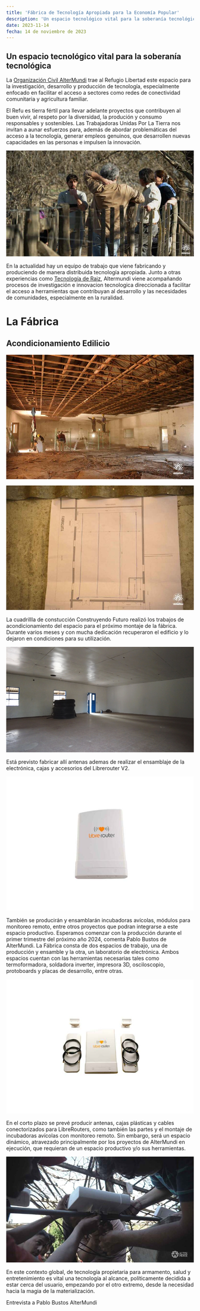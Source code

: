 ```yaml
---
title: 'Fábrica de Tecnología Apropiada para la Economía Popular'
description: 'Un espacio tecnológico vital para la soberanía tecnológica'
date: 2023-11-14
fecha: 14 de noviembre de 2023
---
```


## Un espacio tecnológico vital para la soberanía tecnológica

La [Organización Civil AlterMundi](https://altermundi.net) trae al Refugio Libertad este  espacio para la investigación, desarrollo y producción de tecnología, especialmente enfocado en facilitar el acceso a sectores como redes de conectividad comunitaria y agricultura familiar.

El Refu es tierra fértil para llevar adelante proyectos que contribuyen al buen vivir, al respeto por la diversidad, la produción y consumo responsables y sostenibles. Las Trabajadoras Unidas Por La Tierra nos invitan a aunar esfuerzos para, además de abordar problemáticas del acceso a la tecnología, generar empleos genuinos, que desarrollen nuevas capacidades en las personas e impulsen la innovación.

![_DSC6255](/assets/images/2023-11-14-fabrica-de-tecnologia-apropiada-para-la-economia-popular/HJKwWgbV6.jpg)

En la actualidad hay un equipo de trabajo que viene fabricando y produciendo de manera distribuida tecnología apropiada. Junto a otras experiencias como [Tecnología de Raiz](https:tdr.libre.org.ar), Altermundi viene acompañando procesos de investigación e innovacion tecnologica direccionada a facilitar el acceso a herramientas que contribuyan al desarrollo y las necesidades de comunidades, especialmente en la ruralidad.

# La Fábrica

## Acondicionamiento Edilicio

![_DSC00036](/assets/images/2023-11-14-fabrica-de-tecnologia-apropiada-para-la-economia-popular/Sk7fBlWEp.jpg)

![_DSC000361](/assets/images/2023-11-14-fabrica-de-tecnologia-apropiada-para-la-economia-popular/ry9qUl-VT.jpg)

La cuadrillla de constucción Construyendo Futuro realizó los trabajos de acondicionamiento del espacio para el próximo montaje de la fábrica. Durante varios meses y con mucha dedicación recuperaron el edificio y lo dejaron en condiciones para su utilización.

![DJI_0161](/assets/images/2023-11-14-fabrica-de-tecnologia-apropiada-para-la-economia-popular/rkTb5g-NT.jpg)

Está previsto fabricar allí antenas ademas de realizar el  ensamblaje de la electrónica, cajas y accesorios del Librerouter V2.

![KIT-LIBRE-ROUTER-A](/assets/images/2023-11-14-fabrica-de-tecnologia-apropiada-para-la-economia-popular/ryNJHHZVa.jpg)

También se producirán  y ensamblarán incubadoras avícolas, módulos para monitoreo remoto, entre otros proyectos que podran integrarse a este espacio productivo. Esperamos comenzar con la producción  durante el primer trimestre del próximo año 2024, comenta Pablo Bustos de AlterMundi.
La Fábrica consta de dos espacios de trabajo, una de producción y ensamble y la otra, un laboratorio de electrónica. Ambos espacios cuentan con las herramientas necesarias tales como termoformadora,  soldadora inverter, impresora 3D, osciloscopio, protoboards y placas de desarrollo, entre otras.

![KIT-LIB](/assets/images/2023-11-14-fabrica-de-tecnologia-apropiada-para-la-economia-popular/BJKqHrZ46.jpg)

En el corto plazo se prevé producir antenas, cajas plásticas y cables conectorizados para LibreRouters, como también las partes y el montaje de incubadoras avícolas con monitoreo remoto.  Sin embargo, será un espacio dinámico, atravezado principalmente por los proyectos de AlterMundi en ejecución, que requieran de un espacio productivo y/o sus herramientas.

![jj](/assets/images/2023-11-14-fabrica-de-tecnologia-apropiada-para-la-economia-popular/BkXGkHbVa.jpg)

En este contexto global, de tecnología propietaria para armamento, salud y entretenimiento es vital una tecnología al alcance, políticamente decidida a estar cerca del usuario, empezando por el otro extremo, desde la necesidad hacia la magia de la materialización.

Entrevista a Pablo Bustos
AlterMundi
